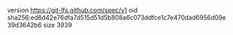 version https://git-lfs.github.com/spec/v1
oid sha256:ed8d42e76dfa7d515d51d5b808a6c073ddfce1c7e470dad6956d09e39d3642b6
size 3939
